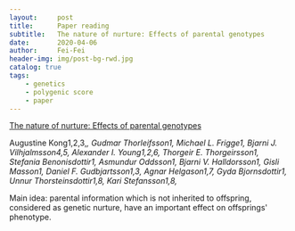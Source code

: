 ```yaml
---
layout:     post
title:      Paper reading
subtitle:   The nature of nurture: Effects of parental genotypes
date:       2020-04-06
author:     Fei-Fei
header-img: img/post-bg-rwd.jpg
catalog: true
tags:
    - genetics
    - polygenic score
    - paper
---
```


[The nature of nurture: Effects of parental genotypes](https://science.sciencemag.org/content/359/6374/424)

Augustine Kong1,2,3,*, Gudmar Thorleifsson1, Michael L. Frigge1, Bjarni J. Vilhjalmsson4,5, Alexander I. Young1,2,6, Thorgeir E. Thorgeirsson1, Stefania Benonisdottir1, Asmundur Oddsson1, Bjarni V. Halldorsson1, Gisli Masson1, Daniel F. Gudbjartsson1,3, Agnar Helgason1,7, Gyda Bjornsdottir1, Unnur Thorsteinsdottir1,8, Kari Stefansson1,8,*

Main idea: parental information which is not inherited to offspring, considered as genetic nurture, have an important effect on offsprings' phenotype.
